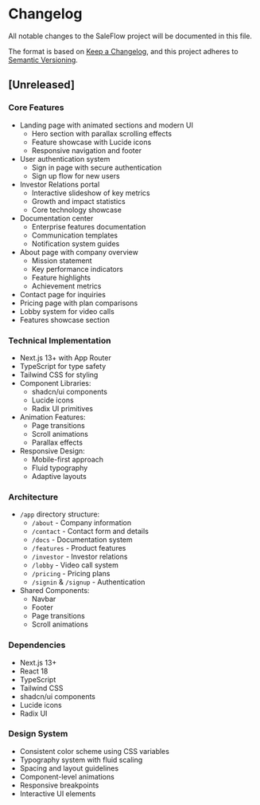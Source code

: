 # Changelog

All notable changes to the SaleFlow project will be documented in this file.

The format is based on [Keep a Changelog](https://keepachangelog.com/en/1.0.0/),
and this project adheres to [Semantic Versioning](https://semver.org/spec/v2.0.0.html).

## [Unreleased]

### Core Features
- Landing page with animated sections and modern UI
  - Hero section with parallax scrolling effects
  - Feature showcase with Lucide icons
  - Responsive navigation and footer
- User authentication system
  - Sign in page with secure authentication
  - Sign up flow for new users
- Investor Relations portal
  - Interactive slideshow of key metrics
  - Growth and impact statistics
  - Core technology showcase
- Documentation center
  - Enterprise features documentation
  - Communication templates
  - Notification system guides
- About page with company overview
  - Mission statement
  - Key performance indicators
  - Feature highlights
  - Achievement metrics
- Contact page for inquiries
- Pricing page with plan comparisons
- Lobby system for video calls
- Features showcase section

### Technical Implementation
- Next.js 13+ with App Router
- TypeScript for type safety
- Tailwind CSS for styling
- Component Libraries:
  - shadcn/ui components
  - Lucide icons
  - Radix UI primitives
- Animation Features:
  - Page transitions
  - Scroll animations
  - Parallax effects
- Responsive Design:
  - Mobile-first approach
  - Fluid typography
  - Adaptive layouts

### Architecture
- `/app` directory structure:
  - `/about` - Company information
  - `/contact` - Contact form and details
  - `/docs` - Documentation system
  - `/features` - Product features
  - `/investor` - Investor relations
  - `/lobby` - Video call system
  - `/pricing` - Pricing plans
  - `/signin` & `/signup` - Authentication
- Shared Components:
  - Navbar
  - Footer
  - Page transitions
  - Scroll animations

### Dependencies
- Next.js 13+
- React 18
- TypeScript
- Tailwind CSS
- shadcn/ui components
- Lucide icons
- Radix UI

### Design System
- Consistent color scheme using CSS variables
- Typography system with fluid scaling
- Spacing and layout guidelines
- Component-level animations
- Responsive breakpoints
- Interactive UI elements
